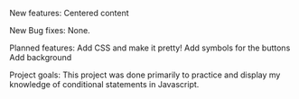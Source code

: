 New features:
Centered content

New Bug fixes:
None.

Planned features:
Add CSS and make it pretty!
Add symbols for the buttons
Add background

Project goals:
This project was done primarily to practice and display my knowledge of conditional statements in Javascript.
